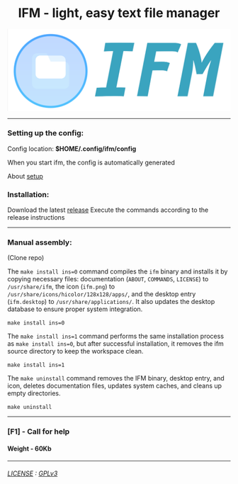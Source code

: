 



<div align="center">
<H1>IFM - light, easy text file manager</H1>
<a href="https://github.com/yinmus/ifm/">
<img src="ifm-logo.png" width="750">
</a>
</div>

____
### Setting up the config:

Config location: **$HOME/.config/ifm/config**

When you start ifm, the config is automatically generated

About [setup](docs/CFG-GUIDE.txt)  


### Installation:

Download the latest [release](https://github.com/yinmus/ifm/releases/)
Execute the commands according to the release instructions


___


### Manual assembly:

(Clone repo)

The `make install ins=0` command compiles the `ifm` binary and installs it by copying necessary files: documentation (`ABOUT`, `COMMANDS`, `LICENSE`) to `/usr/share/ifm`, the icon (`ifm.png`) to `/usr/share/icons/hicolor/128x128/apps/`, and the desktop entry (`ifm.desktop`) to `/usr/share/applications/`. It also updates the desktop database to ensure proper system integration.

```
make install ins=0
```

The `make install ins=1` command performs the same installation process as `make install ins=0`, but after successful installation, it removes the ifm source directory to keep the workspace clean.

```
make install ins=1
```

The `make uninstall` command removes the IFM binary, desktop entry, and icon, deletes documentation files, updates system caches, and cleans up empty directories.

```
make uninstall
```

____

### [F1] - Call for help
#### Weight - 60Kb
___




###### [LICENSE](LICENSE) : [GPLv3](https://www.gnu.org/licenses/gpl-3.0.ru.html)
